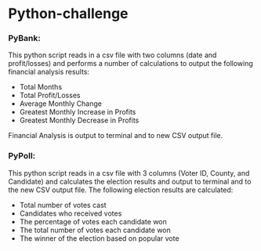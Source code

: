 # Python-challenge

### PyBank: 
This python script reads in a csv file with two columns (date and profit/losses) and performs a number of calculations to output the following financial analysis results:
* Total Months
* Total Profit/Losses
* Average Monthly Change
* Greatest Monthly Increase in Profits
* Greatest Monthly Decrease in Profits 

Financial Analysis is output to terminal and to new CSV output file. 
    
### PyPoll:
This python script reads in a csv file with 3 columns (Voter ID, County, and Candidate) and calculates the election results and output to terminal and to the new CSV output file. The following election results are calculated:
* Total number of votes cast
* Candidates who received votes
* The percentage of votes each candidate won 
* The total number of votes each candidate won
* The winner of the election based on popular vote
